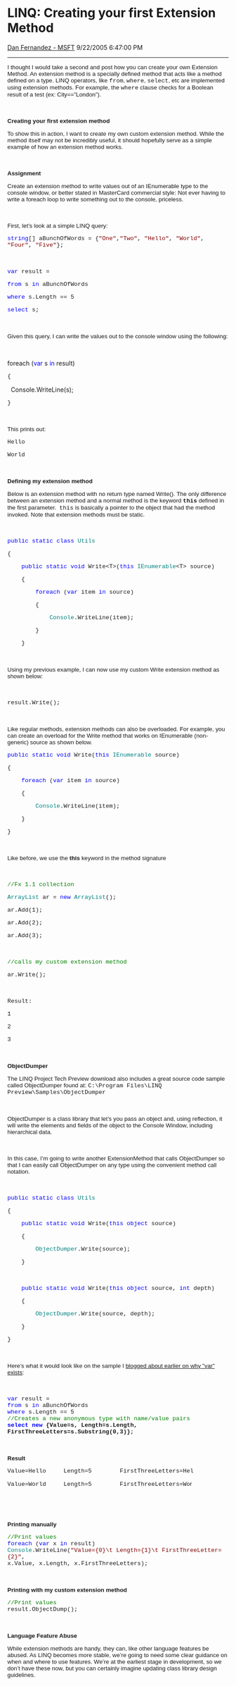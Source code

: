 <div id="page">

# LINQ: Creating your first Extension Method

[Dan Fernandez -
MSFT](https://social.msdn.microsoft.com/profile/Dan%20Fernandez%20-%20MSFT)
9/22/2005 6:47:00 PM

-----

<div id="content">

<span style="FONT-SIZE: 10pt; FONT-FAMILY: Arial"></span>

<span style="FONT-SIZE: 10pt; FONT-FAMILY: Arial">I thought I would take
a second and post how you can create your own Extension Method. An
extension method is a specially defined method that acts like a method
defined on a type. LINQ operators, like
</span><span style="FONT-SIZE: 10pt; FONT-FAMILY: &#39;Courier New&#39;">from</span><span style="FONT-SIZE: 10pt; FONT-FAMILY: Arial">,
</span><span style="FONT-SIZE: 10pt; FONT-FAMILY: &#39;Courier New&#39;">where</span><span style="FONT-SIZE: 10pt; FONT-FAMILY: Arial">,
</span><span style="FONT-SIZE: 10pt; FONT-FAMILY: &#39;Courier New&#39;">select</span><span style="FONT-SIZE: 10pt; FONT-FAMILY: Arial">,
etc are implemented using extension methods. For example, the
</span><span style="FONT-SIZE: 10pt; FONT-FAMILY: &#39;Courier New&#39;">where</span><span style="FONT-SIZE: 10pt; FONT-FAMILY: Arial">
clause checks for a Boolean result of a test (ex:
City==”London”).<span style="mso-spacerun: yes">  </span></span>

<span style="FONT-SIZE: 10pt; FONT-FAMILY: Arial"></span>

 

**<span style="FONT-SIZE: 10pt; FONT-FAMILY: Arial">Creating your first
extension method</span>**

<span style="FONT-SIZE: 10pt; FONT-FAMILY: Arial">To show this in
action, I want to create my own custom extension method. While the
method itself may not be incredibly useful, it should hopefully serve as
a simple example of how an extension method works.</span>

<span style="FONT-SIZE: 10pt; FONT-FAMILY: Arial"></span>

 

**<span style="FONT-SIZE: 10pt; FONT-FAMILY: Arial">Assignment</span>**

<span style="FONT-SIZE: 10pt; FONT-FAMILY: Arial">Create an extension
method to write values out of an IEnumerable type to the console window,
or better stated in MasterCard commercial style: Not ever having to
write a foreach loop to write something out to the console,
priceless.</span>

<span style="FONT-SIZE: 10pt; FONT-FAMILY: Arial"></span>

 

<span style="FONT-SIZE: 10pt; FONT-FAMILY: Arial">First, let’s look at a
simple LINQ
query:</span>

<span style="FONT-SIZE: 10pt; COLOR: blue; FONT-FAMILY: &#39;Courier New&#39;; mso-no-proof: yes">string</span><span style="FONT-SIZE: 10pt; FONT-FAMILY: &#39;Courier New&#39;; mso-no-proof: yes">\[\]
aBunchOfWords =
{<span style="COLOR: maroon">"One"</span>,<span style="COLOR: maroon">"Two"</span>,
<span style="COLOR: maroon">"Hello"</span>,
<span style="COLOR: maroon">"World"</span>,
<span style="COLOR: maroon">"Four"</span>,
<span style="COLOR: maroon">"Five"</span>};</span>

<span style="FONT-SIZE: 10pt; FONT-FAMILY: &#39;Courier New&#39;; mso-no-proof: yes"></span>

 

<span style="FONT-SIZE: 10pt; COLOR: blue; FONT-FAMILY: &#39;Courier New&#39;; mso-no-proof: yes">var</span><span style="FONT-SIZE: 10pt; FONT-FAMILY: &#39;Courier New&#39;; mso-no-proof: yes">
result =<span style="mso-spacerun: yes">   
</span></span>

<span style="FONT-SIZE: 10pt; COLOR: blue; FONT-FAMILY: &#39;Courier New&#39;; mso-no-proof: yes">from</span><span style="FONT-SIZE: 10pt; FONT-FAMILY: &#39;Courier New&#39;; mso-no-proof: yes">
s <span style="COLOR: blue">in</span> aBunchOfWords
</span>

<span style="FONT-SIZE: 10pt; COLOR: blue; FONT-FAMILY: &#39;Courier New&#39;; mso-no-proof: yes">where</span><span style="FONT-SIZE: 10pt; FONT-FAMILY: &#39;Courier New&#39;; mso-no-proof: yes">
s.Length == 5
</span>

<span style="FONT-SIZE: 10pt; COLOR: blue; FONT-FAMILY: &#39;Courier New&#39;; mso-no-proof: yes">select</span><span style="FONT-SIZE: 10pt; FONT-FAMILY: &#39;Courier New&#39;; mso-no-proof: yes">
s;</span>

<span style="FONT-SIZE: 10pt; FONT-FAMILY: Arial"></span>

 

<span style="FONT-SIZE: 10pt; FONT-FAMILY: Arial">Given this query, I
can write the values out to the console window using the
following:</span>

 

<span>foreach (<span style="COLOR: blue">var</span> s
<span style="COLOR: blue">in</span>
result)</span>

<span style="FONT-SIZE: 10pt; FONT-FAMILY: &#39;Courier New&#39;; mso-no-proof: yes">{</span>

<span><span style="mso-spacerun: yes"> 
</span>Console.WriteLine(s);</span>

<span style="FONT-SIZE: 10pt; FONT-FAMILY: &#39;Courier New&#39;; mso-no-proof: yes">}</span>

 

<span style="FONT-SIZE: 10pt; FONT-FAMILY: Arial">This prints
out:</span>

<span style="FONT-SIZE: 10pt; FONT-FAMILY: &#39;Courier New&#39;">Hello</span>

<span style="FONT-SIZE: 10pt; FONT-FAMILY: &#39;Courier New&#39;">World</span>

<span style="FONT-SIZE: 10pt; FONT-FAMILY: Arial"></span>

 

**<span style="FONT-SIZE: 10pt; FONT-FAMILY: Arial">Defining my
extension method</span>**

<span style="FONT-SIZE: 10pt; FONT-FAMILY: Arial">Below is an extension
method with no return type named Write(). The only difference between an
extension method and a normal method is the keyword
</span>**<span style="FONT-SIZE: 10pt; FONT-FAMILY: &#39;Courier New&#39;">this</span>**<span style="FONT-SIZE: 10pt; FONT-FAMILY: Arial">
defined in the first parameter.<span style="mso-spacerun: yes"> 
</span></span><span style="FONT-SIZE: 10pt; FONT-FAMILY: &#39;Courier New&#39;">this</span><span style="FONT-SIZE: 10pt; FONT-FAMILY: Arial">
is basically a pointer to the object that had the method invoked. Note
that extension methods must be static.
</span>

 

<span style="FONT-SIZE: 10pt; COLOR: blue; FONT-FAMILY: &#39;Courier New&#39;; mso-no-proof: yes">public</span><span style="FONT-SIZE: 10pt; FONT-FAMILY: &#39;Courier New&#39;; mso-no-proof: yes">
<span style="COLOR: blue">static</span>
<span style="COLOR: blue">class</span>
<span style="COLOR: teal">Utils</span></span>

<span style="FONT-SIZE: 10pt; FONT-FAMILY: &#39;Courier New&#39;; mso-no-proof: yes">{</span>

<span style="FONT-SIZE: 10pt; FONT-FAMILY: &#39;Courier New&#39;; mso-no-proof: yes"><span style="mso-spacerun: yes">   
</span><span style="COLOR: blue">public</span>
<span style="COLOR: blue">static</span>
<span style="COLOR: blue">void</span>
Write\<T\>(<span style="COLOR: blue">this</span>
<span style="COLOR: teal">IEnumerable</span>\<T\>
source)</span>

<span style="FONT-SIZE: 10pt; FONT-FAMILY: &#39;Courier New&#39;; mso-no-proof: yes"><span style="mso-spacerun: yes">   
</span>{</span>

<span style="FONT-SIZE: 10pt; FONT-FAMILY: &#39;Courier New&#39;; mso-no-proof: yes"><span style="mso-spacerun: yes">       
</span><span style="COLOR: blue">foreach</span>
(<span style="COLOR: blue">var</span> item
<span style="COLOR: blue">in</span>
source)</span>

<span style="FONT-SIZE: 10pt; FONT-FAMILY: &#39;Courier New&#39;; mso-no-proof: yes"><span style="mso-spacerun: yes">       
</span>{</span>

<span style="FONT-SIZE: 10pt; FONT-FAMILY: &#39;Courier New&#39;; mso-no-proof: yes"><span style="mso-spacerun: yes">           
</span><span style="COLOR: teal">Console</span>.WriteLine(item);</span>

<span style="FONT-SIZE: 10pt; FONT-FAMILY: &#39;Courier New&#39;; mso-no-proof: yes"><span style="mso-spacerun: yes">       
</span>}</span>

<span style="FONT-SIZE: 10pt; FONT-FAMILY: &#39;Courier New&#39;; mso-no-proof: yes"><span style="mso-spacerun: yes">   
</span>}</span>

 

<span style="FONT-SIZE: 10pt; FONT-FAMILY: Arial">Using my previous
example, I can now use my custom Write extension method as shown
below:</span>

 

<span style="FONT-SIZE: 10pt; FONT-FAMILY: &#39;Courier New&#39;; mso-no-proof: yes">result.Write();</span>

 

<span style="FONT-SIZE: 10pt; FONT-FAMILY: Arial">Like regular methods,
extension methods can also be overloaded. For example, you can create an
overload for the Write method that works on IEnumerable (non-generic)
source as shown
below.</span>

<span style="FONT-SIZE: 10pt; COLOR: blue; FONT-FAMILY: &#39;Courier New&#39;; mso-no-proof: yes">public</span><span style="FONT-SIZE: 10pt; FONT-FAMILY: &#39;Courier New&#39;; mso-no-proof: yes">
<span style="COLOR: blue">static</span>
<span style="COLOR: blue">void</span>
Write(<span style="COLOR: blue">this</span>
<span style="COLOR: teal">IEnumerable</span>
source)</span>

<span style="FONT-SIZE: 10pt; FONT-FAMILY: &#39;Courier New&#39;; mso-no-proof: yes">{</span>

<span style="FONT-SIZE: 10pt; FONT-FAMILY: &#39;Courier New&#39;; mso-no-proof: yes"><span style="mso-spacerun: yes">   
</span><span style="COLOR: blue">foreach</span>
(<span style="COLOR: blue">var</span> item
<span style="COLOR: blue">in</span>
source)</span>

<span style="FONT-SIZE: 10pt; FONT-FAMILY: &#39;Courier New&#39;; mso-no-proof: yes"><span style="mso-spacerun: yes">   
</span>{</span>

<span style="FONT-SIZE: 10pt; FONT-FAMILY: &#39;Courier New&#39;; mso-no-proof: yes"><span style="mso-spacerun: yes">       
</span><span style="COLOR: teal">Console</span>.WriteLine(item);</span>

<span style="FONT-SIZE: 10pt; FONT-FAMILY: &#39;Courier New&#39;; mso-no-proof: yes"><span style="mso-spacerun: yes">   
</span>}</span>

<span style="FONT-SIZE: 10pt; FONT-FAMILY: &#39;Courier New&#39;; mso-no-proof: yes">}</span>

<span style="FONT-SIZE: 10pt; FONT-FAMILY: &#39;Courier New&#39;; mso-no-proof: yes"></span>

 

<span style="FONT-SIZE: 10pt; FONT-FAMILY: Arial; mso-no-proof: yes">Like
before, we use the **this** keyword in the method
signature</span>

<span style="FONT-SIZE: 10pt; FONT-FAMILY: &#39;Courier New&#39;; mso-no-proof: yes"></span>

 

<span style="FONT-SIZE: 10pt; COLOR: green; FONT-FAMILY: &#39;Courier New&#39;; mso-no-proof: yes">//Fx
1.1
collection</span>

<span style="FONT-SIZE: 10pt; COLOR: teal; FONT-FAMILY: &#39;Courier New&#39;; mso-no-proof: yes">ArrayList</span><span style="FONT-SIZE: 10pt; FONT-FAMILY: &#39;Courier New&#39;; mso-no-proof: yes">
ar = <span style="COLOR: blue">new</span>
<span style="COLOR: teal">ArrayList</span>();</span>

<span style="FONT-SIZE: 10pt; FONT-FAMILY: &#39;Courier New&#39;; mso-no-proof: yes">ar.Add(1);</span>

<span style="FONT-SIZE: 10pt; FONT-FAMILY: &#39;Courier New&#39;; mso-no-proof: yes">ar.Add(2);</span>

<span style="FONT-SIZE: 10pt; FONT-FAMILY: &#39;Courier New&#39;; mso-no-proof: yes">ar.Add(3);</span>

<span style="FONT-SIZE: 10pt; FONT-FAMILY: &#39;Courier New&#39;; mso-no-proof: yes"></span>

 

<span style="FONT-SIZE: 10pt; COLOR: green; FONT-FAMILY: &#39;Courier New&#39;; mso-no-proof: yes">//calls
my custom extension
method</span>

<span style="FONT-SIZE: 10pt; FONT-FAMILY: &#39;Courier New&#39;; mso-no-proof: yes">ar.Write();</span>

<span style="FONT-SIZE: 10pt; FONT-FAMILY: &#39;Courier New&#39;; mso-no-proof: yes"></span>

 

<span style="FONT-SIZE: 10pt; FONT-FAMILY: &#39;Courier New&#39;; mso-no-proof: yes">Result:</span>

<span style="FONT-SIZE: 10pt; FONT-FAMILY: &#39;Courier New&#39;; mso-no-proof: yes">1</span>

<span style="FONT-SIZE: 10pt; FONT-FAMILY: &#39;Courier New&#39;; mso-no-proof: yes">2</span>

<span style="FONT-SIZE: 10pt; FONT-FAMILY: &#39;Courier New&#39;; mso-no-proof: yes">3</span>

<span style="FONT-SIZE: 10pt; FONT-FAMILY: &#39;Courier New&#39;; mso-no-proof: yes"></span>

 

**<span style="FONT-SIZE: 10pt; FONT-FAMILY: Arial; mso-no-proof: yes">ObjectDumper</span>**

<span style="FONT-SIZE: 10pt; FONT-FAMILY: Arial; mso-no-proof: yes">The
LINQ Project Tech Preview download also includes a great source code
sample called ObjectDumper found at:
</span><span style="FONT-SIZE: 10pt; FONT-FAMILY: &#39;Courier New&#39;; mso-no-proof: yes">C:\\Program
Files\\LINQ
Preview\\Samples\\ObjectDumper</span>

<span style="FONT-SIZE: 10pt; FONT-FAMILY: &#39;Courier New&#39;; mso-no-proof: yes"></span>

 

<span style="FONT-SIZE: 10pt; FONT-FAMILY: Arial; mso-no-proof: yes">ObjectDumper
is a class library that let’s you pass an object and, using reflection,
it will write the elements and fields of the object to the Console
Window, including hierarchical
data.</span>

<span style="FONT-SIZE: 10pt; FONT-FAMILY: Arial; mso-no-proof: yes"></span>

 

<span style="FONT-SIZE: 10pt; FONT-FAMILY: Arial; mso-no-proof: yes">In
this case, I’m going to write another ExtensionMethod that calls
ObjectDumper so that I can easily call ObjectDumper on any type using
the convenient method call
notation.</span>

<span style="FONT-SIZE: 10pt; FONT-FAMILY: Arial; mso-no-proof: yes"></span>

 

<span style="FONT-SIZE: 10pt; COLOR: blue; FONT-FAMILY: &#39;Courier New&#39;; mso-no-proof: yes">public</span><span style="FONT-SIZE: 10pt; FONT-FAMILY: &#39;Courier New&#39;; mso-no-proof: yes">
<span style="COLOR: blue">static</span>
<span style="COLOR: blue">class</span>
<span style="COLOR: teal">Utils</span></span>

<span style="FONT-SIZE: 10pt; FONT-FAMILY: &#39;Courier New&#39;; mso-no-proof: yes">{</span>

<span style="FONT-SIZE: 10pt; FONT-FAMILY: &#39;Courier New&#39;; mso-no-proof: yes"><span style="mso-spacerun: yes">   
</span><span style="COLOR: blue">public</span>
<span style="COLOR: blue">static</span>
<span style="COLOR: blue">void</span>
Write(<span style="COLOR: blue">this</span>
<span style="COLOR: blue">object</span>
source)</span>

<span style="FONT-SIZE: 10pt; FONT-FAMILY: &#39;Courier New&#39;; mso-no-proof: yes"><span style="mso-spacerun: yes">   
</span>{</span>

<span style="FONT-SIZE: 10pt; FONT-FAMILY: &#39;Courier New&#39;; mso-no-proof: yes"><span style="mso-spacerun: yes">       
</span><span style="COLOR: teal">ObjectDumper</span>.Write(source);</span>

<span style="FONT-SIZE: 10pt; FONT-FAMILY: &#39;Courier New&#39;; mso-no-proof: yes"><span style="mso-spacerun: yes">   
</span>}</span>

<span style="FONT-SIZE: 10pt; FONT-FAMILY: &#39;Courier New&#39;; mso-no-proof: yes"></span>

 

<span style="FONT-SIZE: 10pt; FONT-FAMILY: &#39;Courier New&#39;; mso-no-proof: yes"><span style="mso-spacerun: yes">   
</span><span style="COLOR: blue">public</span>
<span style="COLOR: blue">static</span>
<span style="COLOR: blue">void</span>
Write(<span style="COLOR: blue">this</span>
<span style="COLOR: blue">object</span> source,
<span style="COLOR: blue">int</span>
depth)</span>

<span style="FONT-SIZE: 10pt; FONT-FAMILY: &#39;Courier New&#39;; mso-no-proof: yes"><span style="mso-spacerun: yes">   
</span>{</span>

<span style="FONT-SIZE: 10pt; FONT-FAMILY: &#39;Courier New&#39;; mso-no-proof: yes"><span style="mso-spacerun: yes">       
</span><span style="COLOR: teal">ObjectDumper</span>.Write(source,
depth);</span>

<span style="FONT-SIZE: 10pt; FONT-FAMILY: &#39;Courier New&#39;; mso-no-proof: yes"><span style="mso-spacerun: yes">   
</span>}</span>

<span style="FONT-SIZE: 10pt; FONT-FAMILY: &#39;Courier New&#39;; mso-no-proof: yes">}</span>

<span style="FONT-SIZE: 10pt; FONT-FAMILY: &#39;Courier New&#39;; mso-no-proof: yes"></span>

 

<span style="FONT-SIZE: 10pt; FONT-FAMILY: Arial; mso-no-proof: yes">Here’s
what it would look like on the sample I [blogged about earlier on why
"var"
exists](http://blogs.msdn.com/danielfe/archive/2005/09/22/472884.aspx):</span>

<span style="FONT-SIZE: 10pt; FONT-FAMILY: &#39;Courier New&#39;; mso-no-proof: yes"></span>

 

<span style="FONT-SIZE: 10pt; COLOR: blue; FONT-FAMILY: &#39;Courier New&#39;">var</span><span style="FONT-SIZE: 10pt; FONT-FAMILY: &#39;Courier New&#39;">
result =  
<span style="COLOR: blue">from</span> s
<span style="COLOR: blue">in</span> aBunchOfWords  
<span style="COLOR: blue">where</span> s.Length == 5  
<span style="COLOR: green">//Creates a new anonymous type with
name/value
pairs</span><span style="COLOR: blue">  
**<span style="FONT-FAMILY: &#39;Courier New&#39;">select</span>**</span>**<span style="FONT-FAMILY: &#39;Courier New&#39;">
<span style="COLOR: blue">new</span> {Value=s, Length=s.Length,
FirstThreeLetters=s.Substring(0,3)}</span>**;<span style="mso-no-proof: yes"></span></span>

<span style="FONT-SIZE: 10pt; FONT-FAMILY: &#39;Courier New&#39;; mso-no-proof: yes"></span>

 

**<span style="FONT-SIZE: 10pt; FONT-FAMILY: Arial; mso-no-proof: yes">Result</span>**

<span style="FONT-SIZE: 10pt; FONT-FAMILY: &#39;Courier New&#39;; mso-no-proof: yes">Value=Hello<span style="mso-spacerun: yes">    
</span>Length=5<span style="mso-spacerun: yes">       
</span>FirstThreeLetters=Hel</span>

<span style="FONT-SIZE: 10pt; FONT-FAMILY: &#39;Courier New&#39;; mso-no-proof: yes">Value=World<span style="mso-spacerun: yes">    
</span>Length=5<span style="mso-spacerun: yes">       
</span>FirstThreeLetters=Wo</span><span style="FONT-SIZE: 10pt; FONT-FAMILY: Arial; mso-no-proof: yes">r</span>

<span style="FONT-SIZE: 10pt; FONT-FAMILY: Arial; mso-no-proof: yes"></span>

 

<span style="FONT-SIZE: 10pt; FONT-FAMILY: Arial; mso-no-proof: yes"></span>

 

**<span style="FONT-SIZE: 10pt; FONT-FAMILY: Arial; mso-no-proof: yes">Printing
manually</span>**

<span style="FONT-SIZE: 10pt; COLOR: green; FONT-FAMILY: &#39;Courier New&#39;">//Print
values </span><span style="FONT-SIZE: 10pt; COLOR: blue; FONT-FAMILY: &#39;Courier New&#39;">  
foreach</span><span style="FONT-SIZE: 10pt; FONT-FAMILY: &#39;Courier New&#39;">
(<span style="COLOR: blue">var</span> x
<span style="COLOR: blue">in</span>
result)  
<span style="COLOR: teal">Console</span>.WriteLine(<span style="COLOR: maroon">"Value={0}\\t
Length={1}\\t FirstThreeLetter={2}"</span>,  
x.Value, x.Length,
x.FirstThreeLetters);<span style="mso-no-proof: yes"></span></span>

<span style="FONT-SIZE: 10pt; FONT-FAMILY: &#39;Courier New&#39;; mso-no-proof: yes"></span>

 

**<span style="FONT-SIZE: 10pt; FONT-FAMILY: Arial; mso-no-proof: yes">Printing
with my custom extension
method</span>**

<span style="FONT-SIZE: 10pt; COLOR: green; FONT-FAMILY: &#39;Courier New&#39;">//Print
values </span><span style="FONT-SIZE: 10pt; COLOR: blue; FONT-FAMILY: &#39;Courier New&#39;">  
</span><span style="FONT-SIZE: 10pt; FONT-FAMILY: &#39;Courier New&#39;; mso-no-proof: yes">result.ObjectDump();</span>

<span style="FONT-SIZE: 10pt; FONT-FAMILY: &#39;Courier New&#39;; mso-no-proof: yes"></span>

 

**<span style="FONT-SIZE: 10pt; FONT-FAMILY: Arial; mso-no-proof: yes">Language
Feature
Abuse</span>**

<span style="FONT-SIZE: 10pt; FONT-FAMILY: Arial; mso-no-proof: yes">While
extension methods are handy, they can, like other language features be
abused. As LINQ becomes more stable, we’re going to need some clear
guidance on when and where to use features. We’re at the earliest stage
in development, so we don’t have these now, but you can certainly
imagine updating class library design
guidelines.</span>

<span style="FONT-SIZE: 10pt; FONT-FAMILY: Arial; mso-no-proof: yes"><span style="mso-spacerun: yes"> </span></span>

</div>

</div>
